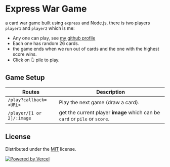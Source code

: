 # Express War Game

a card war game built using `express` and Node.js, there is two players `player1` and `player2` which is me:

- Any one can play, see [my github profile](https://github.com/malkiii)
- Each one has random 26 cards.
- the game ends when we run out of cards and the one with the highest score wins.
- Click on 👆 pile to play.

## Game Setup

| Routes                    | Description                                                                |
| ------------------------- | -------------------------------------------------------------------------- |
| `/play?callback=<URL>`    | Play the next game (draw a card).                                          |
| `/player/[1 or 2]/:image` | get the current player **image** which can be `card` or `pile` or `score`. |

## License

Distributed under the [MIT](https://github.com/malkiii/express-war-game/blob/master/LICENSE) license.

<a href="https://vercel.com/new/git/external?repository-url=https%3A%2F%2Fgithub.com%2Fmalkiii%2Fexpress-war-game"><img alt="Powered by Vercel" src="https://vercel.com/button" /></a>
